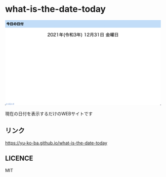 # what-is-the-date-today

![screenshot](https://raw.githubusercontent.com/yu-ko-ba/what-is-the-date-today/main/screenshot.png)

現在の日付を表示するだけのWEBサイトです

## リンク
https://yu-ko-ba.github.io/what-is-the-date-today

## LICENCE
MIT
